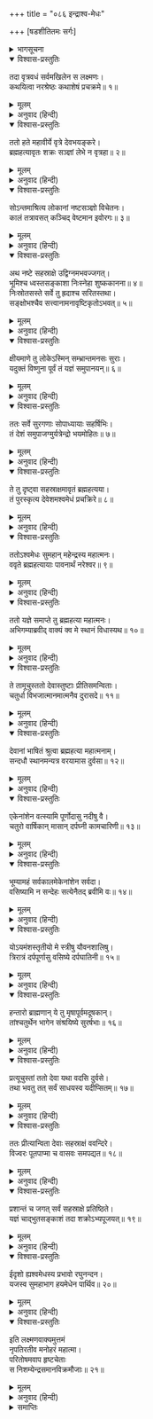 +++
title = "०८६ इन्द्राश्व-मेधः"

+++
[षडशीतितमः सर्गः]



<details><summary>भागसूचना</summary>

86. इन्द्रके बिना जगत् में अशान्ति तथा अश्वमेधके अनुष्ठानसे इन्द्रका ब्रह्महत्यासे मुक्त होना
</details>

<details open><summary>विश्वास-प्रस्तुतिः</summary>

तदा वृत्रवधं सर्वमखिलेन स लक्ष्मणः।  
कथयित्वा नरश्रेष्ठः कथाशेषं प्रचक्रमे॥ १॥
</details>

<details><summary>मूलम्</summary>

तदा वृत्रवधं सर्वमखिलेन स लक्ष्मणः।  
कथयित्वा नरश्रेष्ठः कथाशेषं प्रचक्रमे॥ १॥
</details>

<details><summary>अनुवाद (हिन्दी)</summary>

उस समय वृत्रासुरके वधकी पूरी कथा सुनाकर नरश्रेष्ठ लक्ष्मणने शेष कथाको इस प्रकार कहना आरम्भ किया—॥ १॥
</details>

<details open><summary>विश्वास-प्रस्तुतिः</summary>

ततो हते महावीर्ये वृत्रे देवभयङ्करे।  
ब्रह्महत्यावृतः शक्रः सञ्ज्ञां लेभे न वृत्रहा॥ २॥
</details>

<details><summary>मूलम्</summary>

ततो हते महावीर्ये वृत्रे देवभयङ्करे।  
ब्रह्महत्यावृतः शक्रः सञ्ज्ञां लेभे न वृत्रहा॥ २॥
</details>

<details><summary>अनुवाद (हिन्दी)</summary>

‘देवताओंको भय देनेवाले महापराक्रमी वृत्रासुरके मारे जानेपर ब्रह्महत्यासे घिरे हुए वृत्रनाशक इन्द्रको बहुत देरतक होश नहीं हुआ॥ २॥
</details>

<details open><summary>विश्वास-प्रस्तुतिः</summary>

सोऽन्तमाश्रित्य लोकानां नष्टसञ्ज्ञो विचेतनः।  
कालं तत्रावसत् कञ्चिद् वेष्टमान इवोरगः॥ ३॥
</details>

<details><summary>मूलम्</summary>

सोऽन्तमाश्रित्य लोकानां नष्टसञ्ज्ञो विचेतनः।  
कालं तत्रावसत् कञ्चिद् वेष्टमान इवोरगः॥ ३॥
</details>

<details><summary>अनुवाद (हिन्दी)</summary>

‘लोकोंकी अन्तिम सीमाका आश्रय ले वे सर्पके समान लोटते हुए कुछ कालतक वहाँ अचेत और संज्ञाशून्य होकर पड़े रहे॥ ३॥
</details>

<details open><summary>विश्वास-प्रस्तुतिः</summary>

अथ नष्टे सहस्राक्षे उद्विग्नमभवज्जगत्।  
भूमिश्च ध्वस्तसङ्काशा निःस्नेहा शुष्ककानना॥ ४॥  
निःस्रोतसस्ते सर्वे तु ह्रदाश्च सरितस्तथा।  
सङ्क्षोभश्चैव सत्त्वानामनावृष्टिकृतोऽभवत्॥ ५॥
</details>

<details><summary>मूलम्</summary>

अथ नष्टे सहस्राक्षे उद्विग्नमभवज्जगत्।  
भूमिश्च ध्वस्तसङ्काशा निःस्नेहा शुष्ककानना॥ ४॥  
निःस्रोतसस्ते सर्वे तु ह्रदाश्च सरितस्तथा।  
सङ्क्षोभश्चैव सत्त्वानामनावृष्टिकृतोऽभवत्॥ ५॥
</details>

<details><summary>अनुवाद (हिन्दी)</summary>

‘इन्द्रके अदृश्य हो जानेसे सारा संसार व्याकुल हो उठा। धरती उजाड़-सी हो गयी। इसकी आर्द्रता नष्ट हो गयी और वन सूख गये। समस्त सरों और सरिताओंमें जलस्रोतका अभाव हो गया और वर्षा न होनेसे सब जीवोंमें बड़ी घबराहट फैल गयी॥ ४-५॥
</details>

<details open><summary>विश्वास-प्रस्तुतिः</summary>

क्षीयमाणे तु लोकेऽस्मिन् सम्भ्रान्तमनसः सुराः।  
यदुक्तं विष्णुना पूर्वं तं यज्ञं समुपानयन्॥ ६॥
</details>

<details><summary>मूलम्</summary>

क्षीयमाणे तु लोकेऽस्मिन् सम्भ्रान्तमनसः सुराः।  
यदुक्तं विष्णुना पूर्वं तं यज्ञं समुपानयन्॥ ६॥
</details>

<details><summary>अनुवाद (हिन्दी)</summary>

‘समस्त लोक क्षीण होने लगे। इससे देवताओंके हृदयमें व्याकुलता छा गयी और उन्होंने उसी यज्ञका स्मरण किया, जिसे पहले भगवान् विष्णुने बताया था॥
</details>

<details open><summary>विश्वास-प्रस्तुतिः</summary>

ततः सर्वे सुरगणाः सोपाध्यायाः सहर्षिभिः।  
तं देशं समुपाजग्मुर्यत्रेन्द्रो भयमोहितः॥ ७॥
</details>

<details><summary>मूलम्</summary>

ततः सर्वे सुरगणाः सोपाध्यायाः सहर्षिभिः।  
तं देशं समुपाजग्मुर्यत्रेन्द्रो भयमोहितः॥ ७॥
</details>

<details><summary>अनुवाद (हिन्दी)</summary>

‘तदनन्तर बृहस्पतिजीको साथ ले ऋषियोंसहित सब देवता उस स्थानपर गये, जहाँ इन्द्र भयसे मोहित होकर छिपे हुए थे॥ ७॥
</details>

<details open><summary>विश्वास-प्रस्तुतिः</summary>

ते तु दृष्ट्वा सहस्राक्षमावृतं ब्रह्महत्यया।  
तं पुरस्कृत्य देवेशमश्वमेधं प्रचक्रिरे॥ ८॥
</details>

<details><summary>मूलम्</summary>

ते तु दृष्ट्वा सहस्राक्षमावृतं ब्रह्महत्यया।  
तं पुरस्कृत्य देवेशमश्वमेधं प्रचक्रिरे॥ ८॥
</details>

<details><summary>अनुवाद (हिन्दी)</summary>

‘वे इन्द्रको ब्रह्महत्यासे आवेष्टित देख उन्हीं देवेश्वरको आगे करके अश्वमेध-यज्ञ करने लगे॥ ८॥
</details>

<details open><summary>विश्वास-प्रस्तुतिः</summary>

ततोऽश्वमेधः सुमहान् महेन्द्रस्य महात्मनः।  
ववृते ब्रह्महत्यायाः पावनार्थं नरेश्वर॥ ९॥
</details>

<details><summary>मूलम्</summary>

ततोऽश्वमेधः सुमहान् महेन्द्रस्य महात्मनः।  
ववृते ब्रह्महत्यायाः पावनार्थं नरेश्वर॥ ९॥
</details>

<details><summary>अनुवाद (हिन्दी)</summary>

‘नरेश्वर! फिर तो महामनस्वी महेन्द्रका वह महान् अश्वमेध-यज्ञ आरम्भ हो गया। उसका उद्देश्य था ब्रह्महत्याकी निवृत्ति करके इन्द्रको पवित्र बनाना॥ ९॥
</details>

<details open><summary>विश्वास-प्रस्तुतिः</summary>

ततो यज्ञे समाप्ते तु ब्रह्महत्या महात्मनः।  
अभिगम्याब्रवीद् वाक्यं क्व मे स्थानं विधास्यथ॥ १०॥
</details>

<details><summary>मूलम्</summary>

ततो यज्ञे समाप्ते तु ब्रह्महत्या महात्मनः।  
अभिगम्याब्रवीद् वाक्यं क्व मे स्थानं विधास्यथ॥ १०॥
</details>

<details><summary>अनुवाद (हिन्दी)</summary>

‘तत्पश्चात् जब वह यज्ञ समाप्त हुआ, तब ब्रह्महत्याने महामनस्वी देवताओंके निकट आकर पूछा—‘मेरे लिये कहाँ स्थान बनाओगे’॥ १०॥
</details>

<details open><summary>विश्वास-प्रस्तुतिः</summary>

ते तामूचुस्ततो देवास्तुष्टाः प्रीतिसमन्विताः।  
चतुर्धा विभजात्मानमात्मनैव दुरासदे॥ ११॥
</details>

<details><summary>मूलम्</summary>

ते तामूचुस्ततो देवास्तुष्टाः प्रीतिसमन्विताः।  
चतुर्धा विभजात्मानमात्मनैव दुरासदे॥ ११॥
</details>

<details><summary>अनुवाद (हिन्दी)</summary>

‘यह सुनकर संतुष्ट एवं प्रसन्न हुए देवताओंने उससे कहा—‘दुर्जय शक्तिवाली ब्रह्महत्ये! तू अपने-आपको स्वयं ही चार भागोंमें विभक्त कर दे’॥ ११॥
</details>

<details open><summary>विश्वास-प्रस्तुतिः</summary>

देवानां भाषितं श्रुत्वा ब्रह्महत्या महात्मनाम्।  
सन्दधौ स्थानमन्यत्र वरयामास दुर्वसा॥ १२॥
</details>

<details><summary>मूलम्</summary>

देवानां भाषितं श्रुत्वा ब्रह्महत्या महात्मनाम्।  
सन्दधौ स्थानमन्यत्र वरयामास दुर्वसा॥ १२॥
</details>

<details><summary>अनुवाद (हिन्दी)</summary>

‘महामनस्वी देवताओंका यह कथन सुनकर महेन्द्रके शरीरमें दुःखपूर्वक निवास करनेवाली ब्रह्महत्याने अपना चार भाग कर दिया और इन्द्रके शरीरसे अन्यत्र रहनेके लिये स्थान माँगा॥ १२॥
</details>

<details open><summary>विश्वास-प्रस्तुतिः</summary>

एकेनांशेन वत्स्यामि पूर्णोदासु नदीषु वै।  
चतुरो वार्षिकान् मासान् दर्पघ्नी कामचारिणी॥ १३॥
</details>

<details><summary>मूलम्</summary>

एकेनांशेन वत्स्यामि पूर्णोदासु नदीषु वै।  
चतुरो वार्षिकान् मासान् दर्पघ्नी कामचारिणी॥ १३॥
</details>

<details><summary>अनुवाद (हिन्दी)</summary>

(वह बोली—) ‘मैं अपने एक अंशसे वर्षाके चार महीनोंतक जलसे भरी हुई नदियोंमें निवास करूँगी। उस समय मैं इच्छानुसार विचरनेवाली और दूसरोंके दर्पका दलन करनेवाली होऊँगी॥ १३॥
</details>

<details open><summary>विश्वास-प्रस्तुतिः</summary>

भूम्यामहं सर्वकालमेकेनांशेन सर्वदा।  
वसिष्यामि न सन्देहः सत्येनैतद् ब्रवीमि वः॥ १४॥
</details>

<details><summary>मूलम्</summary>

भूम्यामहं सर्वकालमेकेनांशेन सर्वदा।  
वसिष्यामि न सन्देहः सत्येनैतद् ब्रवीमि वः॥ १४॥
</details>

<details><summary>अनुवाद (हिन्दी)</summary>

‘‘दूसरे भागसे मैं सदा सब समय भूमिपर निवास करूँगी, इसमें संदेह नहीं है, यह मैं आपलोगोंसे सच्ची बात कहती हूँ॥ १४॥
</details>

<details open><summary>विश्वास-प्रस्तुतिः</summary>

योऽयमंशस्तृतीयो मे स्त्रीषु यौवनशालिषु।  
त्रिरात्रं दर्पपूर्णासु वसिष्ये दर्पघातिनी॥ १५॥
</details>

<details><summary>मूलम्</summary>

योऽयमंशस्तृतीयो मे स्त्रीषु यौवनशालिषु।  
त्रिरात्रं दर्पपूर्णासु वसिष्ये दर्पघातिनी॥ १५॥
</details>

<details><summary>अनुवाद (हिन्दी)</summary>

‘‘और मेरा जो यह तीसरा अंश है, इसके साथ मैं युवावस्थासे सुशोभित होनेवाली गर्वीली स्त्रियोंमें प्रतिमास तीन राततक निवास करूँगी और उनके दर्पको नष्ट करती रहूँगी॥ १५॥
</details>

<details open><summary>विश्वास-प्रस्तुतिः</summary>

हन्तारो ब्राह्मणान् ये तु मृषापूर्वमदूषकान्।  
तांश्चतुर्थेन भागेन संश्रयिष्ये सुरर्षभाः॥ १६॥
</details>

<details><summary>मूलम्</summary>

हन्तारो ब्राह्मणान् ये तु मृषापूर्वमदूषकान्।  
तांश्चतुर्थेन भागेन संश्रयिष्ये सुरर्षभाः॥ १६॥
</details>

<details><summary>अनुवाद (हिन्दी)</summary>

‘‘सुरश्रेष्ठगण! जो झूठ बोलकर किसीको कलंकित नहीं करते, ऐसे ब्राह्मणोंका जो लोग वध करते हैं, उनपर मैं अपने चौथे भागसे आक्रमण करूँगी’॥ १६॥
</details>

<details open><summary>विश्वास-प्रस्तुतिः</summary>

प्रत्यूचुस्तां ततो देवा यथा वदसि दुर्वसे।  
तथा भवतु तत् सर्वं साधयस्व यदीप्सितम्॥ १७॥
</details>

<details><summary>मूलम्</summary>

प्रत्यूचुस्तां ततो देवा यथा वदसि दुर्वसे।  
तथा भवतु तत् सर्वं साधयस्व यदीप्सितम्॥ १७॥
</details>

<details><summary>अनुवाद (हिन्दी)</summary>

‘तब देवताओंने उससे कहा—‘दुर्वसे! तू जैसा कहती है, वह सब वैसा ही हो। जाओ अपना अभीष्ट साधन करो’॥ १७॥
</details>

<details open><summary>विश्वास-प्रस्तुतिः</summary>

ततः प्रीत्यान्विता देवाः सहस्राक्षं ववन्दिरे।  
विज्वरः पूतपाप्मा च वासवः समपद्यत॥ १८॥
</details>

<details><summary>मूलम्</summary>

ततः प्रीत्यान्विता देवाः सहस्राक्षं ववन्दिरे।  
विज्वरः पूतपाप्मा च वासवः समपद्यत॥ १८॥
</details>

<details><summary>अनुवाद (हिन्दी)</summary>

‘तब देवताओंने बड़ी प्रसन्नताके साथ सहस्रलोचन इन्द्रकी वन्दना की। इन्द्र निश्चिन्त, निष्पाप एवं विशुद्ध हो गये॥ १८॥
</details>

<details open><summary>विश्वास-प्रस्तुतिः</summary>

प्रशान्तं च जगत् सर्वं सहस्राक्षे प्रतिष्ठिते।  
यज्ञं चाद्भुतसङ्काशं तदा शक्रोऽभ्यपूजयत्॥ १९॥
</details>

<details><summary>मूलम्</summary>

प्रशान्तं च जगत् सर्वं सहस्राक्षे प्रतिष्ठिते।  
यज्ञं चाद्भुतसङ्काशं तदा शक्रोऽभ्यपूजयत्॥ १९॥
</details>

<details><summary>अनुवाद (हिन्दी)</summary>

‘इन्द्रके अपने पदपर प्रतिष्ठित होते ही सम्पूर्ण जगत् में शान्ति छा गयी। उस समय इन्द्रने उस अद्भुत शक्तिशाली यज्ञकी भूरि-भूरि प्रशंसा की॥ १९॥
</details>

<details open><summary>विश्वास-प्रस्तुतिः</summary>

ईदृशो ह्यश्वमेधस्य प्रभावो रघुनन्दन।  
यजस्व सुमहाभाग हयमेधेन पार्थिव॥ २०॥
</details>

<details><summary>मूलम्</summary>

ईदृशो ह्यश्वमेधस्य प्रभावो रघुनन्दन।  
यजस्व सुमहाभाग हयमेधेन पार्थिव॥ २०॥
</details>

<details><summary>अनुवाद (हिन्दी)</summary>

‘रघुनन्दन! अश्वमेध-यज्ञका ऐसा ही प्रभाव है। अतःमहाभाग! पृथ्वीनाथ! आप अश्वमेध-यज्ञके द्वारा यजन कीजिये’॥ २०॥
</details>

<details open><summary>विश्वास-प्रस्तुतिः</summary>

इति लक्ष्मणवाक्यमुत्तमं  
नृपतिरतीव मनोहरं महात्मा।  
परितोषमवाप हृष्टचेताः  
स निशम्येन्द्रसमानविक्रमौजाः॥ २१॥
</details>

<details><summary>मूलम्</summary>

इति लक्ष्मणवाक्यमुत्तमं  
नृपतिरतीव मनोहरं महात्मा।  
परितोषमवाप हृष्टचेताः  
स निशम्येन्द्रसमानविक्रमौजाः॥ २१॥
</details>

<details><summary>अनुवाद (हिन्दी)</summary>

लक्ष्मणके उस उत्तम और अत्यन्त मनोहर वचनको सुनकर महात्मा राजा श्रीरामचन्द्रजी, जो इन्द्रके समान पराक्रमी और बलशाली थे, मन-ही-मन बड़े प्रसन्न एवं संतुष्ट हुए॥ २१॥
</details>

<details><summary>समाप्तिः</summary>

इत्यार्षे श्रीमद्रामायणे वाल्मीकीये आदिकाव्ये उत्तरकाण्डे षडशीतितमः सर्गः॥ ८६॥  
इस प्रकार श्रीवाल्मीकिनिर्मित आर्षरामायण आदिकाव्यके उत्तरकाण्डमें छियासीवाँ सर्ग पूरा हुआ॥ ८६॥
</details>


